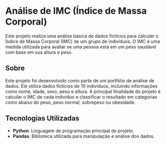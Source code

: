 # Análise de IMC (Índice de Massa Corporal)

Este projeto realiza uma análise básica de dados fictícios para calcular o Índice de Massa Corporal (IMC) de um grupo de indivíduos. O IMC é uma medida utilizada para avaliar se uma pessoa está em um peso saudável com base em sua altura e peso.

## Sobre

Este projeto foi desenvolvido como parte de um portfólio de análise de dados. Ele utiliza dados fictícios de 10 indivíduos, incluindo informações como nome, idade, sexo, peso e altura. A principal finalidade do projeto é calcular o IMC de cada indivíduo e classificar o resultado em categorias como abaixo do peso, peso normal, sobrepeso ou obesidade.

## Tecnologias Utilizadas

- **Python**: Linguagem de programação principal do projeto.
- **Pandas**: Biblioteca utilizada para manipulação e análise dos dados.
